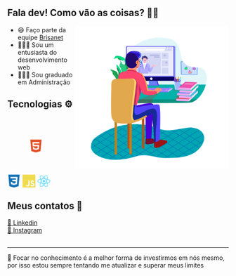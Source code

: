 <h2>Fala dev! Como vão as coisas? 👋😉</h2>

<img align="right" src="https://github.com/AndersonS7/AndersonS7/blob/main/img/man-computer.png" width="350"/>

- 😄 Faço parte da equipe [Brisanet](https://www.brisanet.com.br/)
- 👨🏻‍💻 Sou um entusiasta do desenvolvimento web
- 👨🏻‍🎓 Sou graduado em Administração 
  
<h2>Tecnologias ⚙️</h2>

<div>
  <img align="center" src="https://raw.githubusercontent.com/devicons/devicon/master/icons/html5/html5-plain.svg" width="30" style="margin: 50px;"/>
  <img align="center" src="https://raw.githubusercontent.com/devicons/devicon/master/icons/css3/css3-plain.svg" width="30" style="margin-rigth: 5px;"/>
  <img align="center" src="https://raw.githubusercontent.com/devicons/devicon/master/icons/javascript/javascript-plain.svg" width="30" style="margin-rigth: 5px;"/>
  <img align="center" src="https://raw.githubusercontent.com/devicons/devicon/master/icons/react/react-original.svg" width="30" style="margin-rigth: 5px;"/>
</div>
  
<h2>Meus contatos 📱</h2>

<a href="https://www.linkedin.com/in/anderson-silva-b7870520b/" target="_blank">
  📱 Linkedin
</a>

<br>

<a href="https://www.instagram.com/and_silva7/" target="_blank">
  📱 Instagram
</a>

<br>
<br>
<hr>

🧠 Focar no conhecimento é a melhor forma de investirmos em nós mesmo, por isso estou
  sempre tentando me atualizar e superar meus limites

<!--
**AndersonS7/AndersonS7** is a ✨ _special_ ✨ repository because its `README.md` (this file) appears on your GitHub profile.
[![Linkedin Badge](https://www.linkedin.com/in/anderson-silva-b7870520b/)
[![Instagram Badge](https://www.instagram.com/and_silva7/)
Here are some ideas to get you started:

- 🔭 I’m currently working on ...
- 🌱 I’m currently learning ...
- 👯 I’m looking to collaborate on ...
- 🤔 I’m looking for help with ...
- 💬 Ask me about ...
- 📫 How to reach me: ...
- 😄 Pronouns: ...
- ⚡ Fun fact: ...
-->
